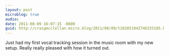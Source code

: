 ```yaml
---
layout: post
microblog: true
audio: 
date: 2011-08-09 16:07:15 -0600
guid: http://craigmcclellan.micro.blog/2011/08/09/t101051942746333185.html
---
```

Just had my first vocal tracking session in the music room with my new setup. Really really pleased with how it turned out.
